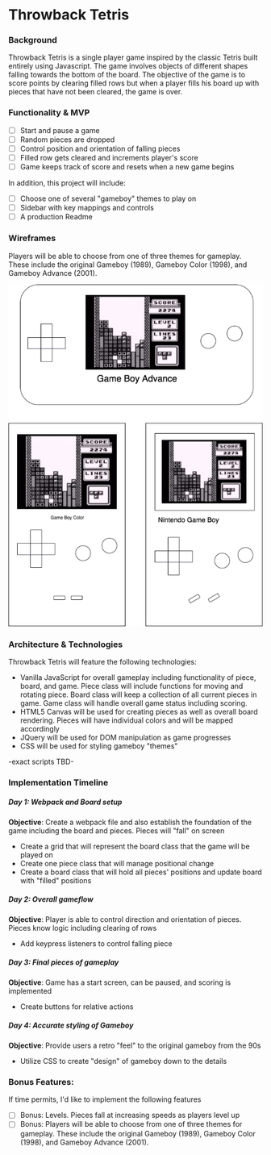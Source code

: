 # Throwback Tetris

### Background
Throwback Tetris is a single player game inspired by the classic Tetris built entirely using Javascript. The game involves objects of different shapes falling towards the bottom of the board. The objective of the game is to score points by clearing filled rows but when a player fills his board up with pieces that have not been cleared, the game is over.  

### Functionality & MVP
- [ ] Start and pause a game
- [ ] Random pieces are dropped
- [ ] Control position and orientation of falling pieces
- [ ] Filled row gets cleared and increments player's score
- [ ] Game keeps track of score and resets when a new game begins

In addition, this project will include:
- [ ] Choose one of several "gameboy" themes to play on
- [ ] Sidebar with key mappings and controls
- [ ] A production Readme

### Wireframes
Players will be able to choose from one of three themes for gameplay. These include the original Gameboy (1989), Gameboy Color (1998), and Gameboy Advance (2001).

![Wireframe](/tetris_wireframe.png)

### Architecture & Technologies
Throwback Tetris will feature the following technologies:
* Vanilla JavaScript for overall gameplay including functionality of piece, board, and game. Piece class will include functions for moving and rotating piece. Board class will keep a collection of all current pieces in game. Game class will handle overall game status including scoring.
* HTML5 Canvas will be used for creating pieces as well as overall board rendering. Pieces will have individual colors and will be mapped accordingly
* JQuery will be used for DOM manipulation as game progresses
* CSS will be used for styling gameboy "themes"

-exact scripts TBD-

### Implementation Timeline
##### Day 1: Webpack and Board setup
**Objective**: Create a webpack file and also establish the foundation of the game including the board and pieces. Pieces will "fall" on screen
* Create a grid that will represent the board class that the game will be played on
* Create one piece class that will manage positional change
* Create a board class that will hold all pieces' positions and update board with "filled" positions

##### Day 2: Overall gameflow
**Objective**: Player is able to control direction and orientation of pieces. Pieces know logic including clearing of rows
* Add keypress listeners to control falling piece

##### Day 3: Final pieces of gameplay
**Objective**: Game has a start screen, can be paused, and scoring is implemented
* Create buttons for relative actions

##### Day 4: Accurate styling of Gameboy
**Objective**: Provide users a retro "feel" to the original gameboy from the 90s
* Utilize CSS to create "design" of gameboy down to the details


### Bonus Features:
If time permits, I'd like to implement the following features
- [ ] Bonus: Levels. Pieces fall at increasing speeds as players level up
- [ ] Bonus: Players will be able to choose from one of three themes for gameplay. These include the original Gameboy (1989), Gameboy Color (1998), and Gameboy Advance (2001).
